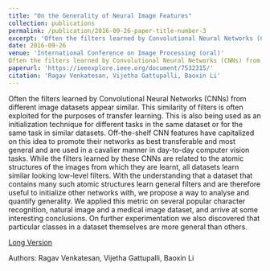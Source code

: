 ```yaml
---
title: "On the Generality of Neural Image Features"
collection: publications
permalink: /publication/2016-09-26-paper-title-number-3
excerpt: 'Often the filters learned by Convolutional Neural Networks (CNNs) from different image datasets appear similar. This similarity of filters is often exploited for the purposes of transfer learning. This is also being used as an initialization technique for different tasks in the same dataset or for the same task in similar datasets. Off-the-shelf CNN features have capitalized on this idea to promote their networks as best transferable and most general and are used in a cavalier manner in day-to-day computer vision tasks. While the filters learned by these CNNs are related to the atomic structures of the images from which they are learnt, all datasets learn similar looking low-level filters. With the understanding that a dataset that contains many such atomic structures learn general filters and are therefore useful to initialize other networks with, we propose a way to analyse and quantify generality. We applied this metric on several popular character recognition, natural image and a medical image dataset, and arrive at some interesting conclusions. On further experimentation we also discovered that particular classes in a dataset themselves are more general than others.'
date: 2016-09-26
venue: 'International Conference on Image Processing (oral)'
Often the filters learned by Convolutional Neural Networks (CNNs) from different image datasets appear similar. This similarity of filters is often exploited for the purposes of transfer learning. This is also being used as an initialization technique for different tasks in the same dataset or for the same task in similar datasets. Off-the-shelf CNN features have capitalized on this idea to promote their networks as best transferable and most general and are used in a cavalier manner in day-to-day computer vision tasks. While the filters learned by these CNNs are related to the atomic structures of the images from which they are learnt, all datasets learn similar looking low-level filters. With the understanding that a dataset that contains many such atomic structures learn general filters and are therefore useful to initialize other networks with, we propose a way to analyse and quantify generality. We applied this metric on several popular character recognition, natural image and a medical image dataset, and arrive at some interesting conclusions. On further experimentation we also discovered that particular classes in a dataset themselves are more general than others.
paperurl: 'https://ieeexplore.ieee.org/document/7532315/'
citation: 'Ragav Venkatesan, Vijetha Gattupalli, Baoxin Li'
---
```

Often the filters learned by Convolutional Neural Networks (CNNs) from different image datasets appear similar. This similarity of filters is often exploited for the purposes of transfer learning. This is also being used as an initialization technique for different tasks in the same dataset or for the same task in similar datasets. Off-the-shelf CNN features have capitalized on this idea to promote their networks as best transferable and most general and are used in a cavalier manner in day-to-day computer vision tasks. While the filters learned by these CNNs are related to the atomic structures of the images from which they are learnt, all datasets learn similar looking low-level filters. With the understanding that a dataset that contains many such atomic structures learn general filters and are therefore useful to initialize other networks with, we propose a way to analyse and quantify generality. We applied this metric on several popular character recognition, natural image and a medical image dataset, and arrive at some interesting conclusions. On further experimentation we also discovered that particular classes in a dataset themselves are more general than others.

[Long Version](http://Vijetha1.github.io/files/neuralDatasetGenerality.pdf)

Authors: Ragav Venkatesan, Vijetha Gattupalli, Baoxin Li
